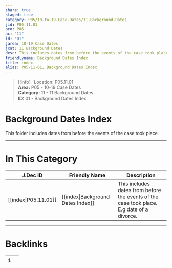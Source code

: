 ```yaml
---  
share: true  
staged: true  
category: P05/10-to-19-Case-Dates/11-Background-Dates  
jid: P05.11.01  
pro: P05  
ac: "11"  
id: "01"  
jarea: 10-19 Case Dates  
jcat: 11 Background Dates  
desc: This includes dates from before the events of the case took place. E.g date of a divorce.  
friendlyname: Background Dates Index  
title: index  
alias: P05-11-01, Background Dates Index  
---  
```

  
>[!info]- Location: P05.11.01  
>**Area:** P05 - 10-19 Case Dates  
>**Category:** 11 - 11 Background Dates  
>**ID:** 01 - Background Dates Index  
  
# Background Dates Index  
  
This folder includes dates from before the events of the case took place.  
   
  
  
---  
# In This Category  
  
| J.Dec ID                                                                                   | Friendly Name                                                                                           | Description                                                                               |  
| ------------------------------------------------------------------------------------------ | ------------------------------------------------------------------------------------------------------- | ----------------------------------------------------------------------------------------- |  
| [[index\|P05.11.01]] | [[index\|Background Dates Index]] | This includes dates from before the events of the case took place. E.g date of a divorce. |  
  
  
---  
# Backlinks  
<div><table class="dataview table-view-table"><thead class="table-view-thead"><tr class="table-view-tr-header"><th class="table-view-th"><span></span><span class="dataview small-text">1</span></th><th class="table-view-th"><span></span></th></tr></thead><tbody class="table-view-tbody"></tbody></table></div>